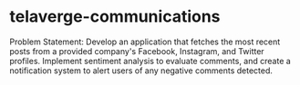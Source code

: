 # telaverge-communications

Problem Statement:
Develop an application that fetches the most recent posts from a provided company's Facebook, Instagram, and Twitter profiles. Implement sentiment analysis to evaluate comments, and create a notification system to alert users of any negative comments detected.
